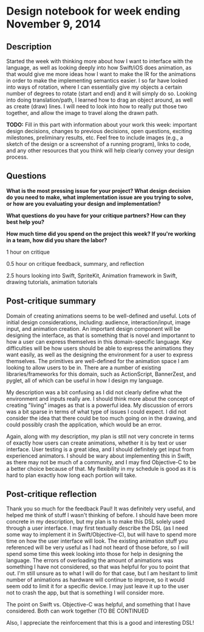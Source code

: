 # Design notebook for week ending November 9, 2014

## Description

Started the week with thinking more about how I want to interface with the language, as well as looking deeply into how Swift/iOS does animation, as that would give me more ideas how I want to make the IR for the animations in order to make the implementing semantics easier. I so far have looked into ways of rotation, where I can essentially give my objects a certain number of degrees to rotate (start and end) and it will simply do so. Looking into doing translation/path, I learned how to drag an object around, as well as create (draw) lines. I will need to look into how to really put those two together, and allow the image to travel along the drawn path.


**TODO:** Fill in this part with information about your work this week:
important design decisions, changes to previous decisions, open questions,
exciting milestones, preliminary results, etc. Feel free to include images
(e.g., a sketch of the design or a screenshot of a running program), links to
code, and any other resources that you think will help clearly convey your
design process.

## Questions

**What is the most pressing issue for your project? What design decision do
you need to make, what implementation issue are you trying to solve, or how
are you evaluating your design and implementation?**

**What questions do you have for your critique partners? How can they best help
you?**

**How much time did you spend on the project this week? If you're working in a
team, how did you share the labor?**

1 hour on critique

0.5 hour on critique feedback, summary, and reflection

2.5 hours looking into Swift, SpriteKit, Animation framework in Swift, drawing tutorials, animation tutorials


## Post-critique summary

Domain of creating animations seems to be well-defined and useful. Lots of initial design considerations, including: audience, interaction/input, image input, and animation creation. An important design component will be designing the interface, as that is something that is novel and importannt to how a user can express themselves in this domain-specific language. Key difficulties will be how users should be able to express the animations they want easily, as well as the designing the environment for a user to express themselves. The primitives are well-defined for the animation space I am looking to allow users to be in. There are a number of existing libraries/frameworks for this domain, such as ActionScript, BannerZest, and pyglet, all of which can be useful in how I design my language.

My description was a bit confusing as I did not clearly define what the environment and inputs really are. I should think more about the concept of creating "living" images as that is a powerful idea. My discussion of errors was a bit sparse in terms of what type of issues I could expect. I did not consider the idea that there could be too much going on in the drawing, and could possibly crash the application, which would be an error. 

Again, along with my description, my plan is still not very concrete in terms of exactly how users can create animations, whether it is by text or user interface. User testing is a great idea, and I should definitely get input from experienced animators. I should be wary about implementing this in Swift, as there may not be much of a community, and I may find Objective-C to be a better choice because of that. My flexibility in my schedule is good as it is hard to plan exactly how long each portion will take.

## Post-critique reflection

Thank you so much for the feedback Paul! It was definitely very useful, and helped me think of stuff I wasn't thinking of before. I should have been more concrete in my description, but my plan is to make this DSL solely used through a user interface. I may first textually describe the DSL (as I need some way to implement it in Swift/Objective-C), but will have to spend more time on how the user interface will look. The existing animation stuff you referenced will be very useful as I had not heard of those before, so I will spend some time this week looking into those for help in designing the language. The errors of overloading the amount of animations was something I have not considered, so that was helpful for you to point that out. I'm still unsure as to what I will do for that case, but I am hesitant to limit number of animations as hardware will continue to improve, so it would seem odd to limit it for a specific device. I may just leave it up to the user not to crash the app, but that is something I will consider more. 

The point on Swift vs. Objective-C was helpful, and something that I have considered. Both can work together (TO BE CONTINUED

Also, I appreciate the reinforcement that this is a good and interesting DSL! 

